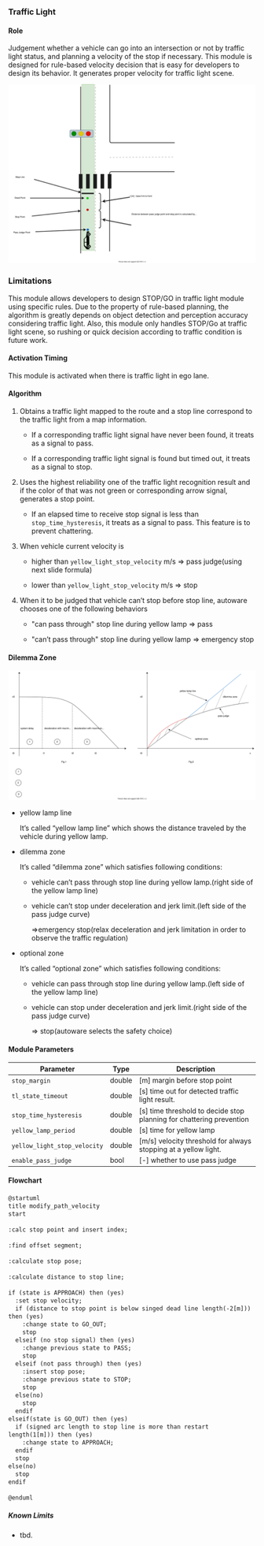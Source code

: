 ### Traffic Light

#### Role

Judgement whether a vehicle can go into an intersection or not by traffic light status, and planning a velocity of the stop if necessary.
This module is designed for rule-based velocity decision that is easy for developers to design its behavior. It generates proper velocity for traffic light scene.

![brief](./docs/traffic_light.svg)

### Limitations

This module allows developers to design STOP/GO in traffic light module using specific rules. Due to the property of rule-based planning, the algorithm is greatly depends on object detection and perception accuracy considering traffic light. Also, this module only handles STOP/Go at traffic light scene, so rushing or quick decision according to traffic condition is future work.

#### Activation Timing

This module is activated when there is traffic light in ego lane.

#### Algorithm

1. Obtains a traffic light mapped to the route and a stop line correspond to the traffic light from a map information.

   - If a corresponding traffic light signal have never been found, it treats as a signal to pass.

   - If a corresponding traffic light signal is found but timed out, it treats as a signal to stop.

2. Uses the highest reliability one of the traffic light recognition result and if the color of that was not green or corresponding arrow signal, generates a stop point.

   - If an elapsed time to receive stop signal is less than `stop_time_hysteresis`, it treats as a signal to pass. This feature is to prevent chattering.

3. When vehicle current velocity is

   - higher than `yellow_light_stop_velocity` m/s ⇒ pass judge(using next slide formula)

   - lower than `yellow_light_stop_velocity` m/s ⇒ stop

4. When it to be judged that vehicle can’t stop before stop line, autoware chooses one of the following behaviors

   - "can pass through" stop line during yellow lamp => pass

   - "can’t pass through" stop line during yellow lamp => emergency stop

#### Dilemma Zone

![brief](./docs/traffic_light_dilemma.svg)

- yellow lamp line

  It’s called “yellow lamp line” which shows the distance traveled by the vehicle during yellow lamp.

- dilemma zone

  It’s called “dilemma zone” which satisfies following conditions:

  - vehicle can’t pass through stop line during yellow lamp.(right side of the yellow lamp line)

  - vehicle can’t stop under deceleration and jerk limit.(left side of the pass judge curve)

    ⇒emergency stop(relax deceleration and jerk limitation in order to observe the traffic regulation)

- optional zone

  It’s called “optional zone” which satisfies following conditions:

  - vehicle can pass through stop line during yellow lamp.(left side of the yellow lamp line)

  - vehicle can stop under deceleration and jerk limit.(right side of the pass judge curve)

    ⇒ stop(autoware selects the safety choice)

#### Module Parameters

| Parameter                    | Type   | Description                                                          |
| ---------------------------- | ------ | -------------------------------------------------------------------- |
| `stop_margin`                | double | [m] margin before stop point                                         |
| `tl_state_timeout`           | double | [s] time out for detected traffic light result.                      |
| `stop_time_hysteresis`       | double | [s] time threshold to decide stop planning for chattering prevention |
| `yellow_lamp_period`         | double | [s] time for yellow lamp                                             |
| `yellow_light_stop_velocity` | double | [m/s] velocity threshold for always stopping at a yellow light.      |
| `enable_pass_judge`          | bool   | [-] whether to use pass judge                                        |

#### Flowchart

```plantuml
@startuml
title modify_path_velocity
start

:calc stop point and insert index;

:find offset segment;

:calculate stop pose;

:calculate distance to stop line;

if (state is APPROACH) then (yes)
  :set stop velocity;
  if (distance to stop point is below singed dead line length(-2[m])) then (yes)
    :change state to GO_OUT;
    stop
  elseif (no stop signal) then (yes)
    :change previous state to PASS;
    stop
  elseif (not pass through) then (yes)
    :insert stop pose;
    :change previous state to STOP;
    stop
  else(no)
    stop
  endif
elseif(state is GO_OUT) then (yes)
  if (signed arc length to stop line is more than restart length(1[m])) then (yes)
    :change state to APPROACH;
  endif
  stop
else(no)
  stop
endif

@enduml
```

##### Known Limits

- tbd.
